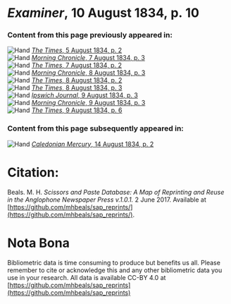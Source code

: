 # *Examiner*, 10 August 1834, p. 10  
  
### Content from this page previously appeared in:  
![Hand](http://scissorsandpaste.net/wp-content/uploads/2017/06/smallhandpointer.png) [*The Times*, 5 August 1834, p. 2](https://mhbeals.github.io/sap_html/The-Times/The-Times-5-August-1834-p-2)  
![Hand](http://scissorsandpaste.net/wp-content/uploads/2017/06/smallhandpointer.png) [*Morning Chronicle*, 7 August 1834, p. 3](https://mhbeals.github.io/sap_html/Morning-Chronicle/Morning-Chronicle-7-August-1834-p-3)  
![Hand](http://scissorsandpaste.net/wp-content/uploads/2017/06/smallhandpointer.png) [*The Times*, 7 August 1834, p. 2](https://mhbeals.github.io/sap_html/The-Times/The-Times-7-August-1834-p-2)  
![Hand](http://scissorsandpaste.net/wp-content/uploads/2017/06/smallhandpointer.png) [*Morning Chronicle*, 8 August 1834, p. 3](https://mhbeals.github.io/sap_html/Morning-Chronicle/Morning-Chronicle-8-August-1834-p-3)  
![Hand](http://scissorsandpaste.net/wp-content/uploads/2017/06/smallhandpointer.png) [*The Times*, 8 August 1834, p. 2](https://mhbeals.github.io/sap_html/The-Times/The-Times-8-August-1834-p-2)  
![Hand](http://scissorsandpaste.net/wp-content/uploads/2017/06/smallhandpointer.png) [*The Times*, 8 August 1834, p. 3](https://mhbeals.github.io/sap_html/The-Times/The-Times-8-August-1834-p-3)  
![Hand](http://scissorsandpaste.net/wp-content/uploads/2017/06/smallhandpointer.png) [*Ipswich Journal*, 9 August 1834, p. 3](https://mhbeals.github.io/sap_html/Ipswich-Journal/Ipswich-Journal-9-August-1834-p-3)  
![Hand](http://scissorsandpaste.net/wp-content/uploads/2017/06/smallhandpointer.png) [*Morning Chronicle*, 9 August 1834, p. 3](https://mhbeals.github.io/sap_html/Morning-Chronicle/Morning-Chronicle-9-August-1834-p-3)  
![Hand](http://scissorsandpaste.net/wp-content/uploads/2017/06/smallhandpointer.png) [*The Times*, 9 August 1834, p. 6](https://mhbeals.github.io/sap_html/The-Times/The-Times-9-August-1834-p-6)  
  
### Content from this page subsequently appeared in:  
![Hand](http://scissorsandpaste.net/wp-content/uploads/2017/06/smallhandpointer.png) [*Caledonian Mercury*, 14 August 1834, p. 2](https://mhbeals.github.io/sap_html/Caledonian-Mercury/Caledonian-Mercury-14-August-1834-p-2)  


# Citation: 

Beals. M. H. *Scissors and Paste Database: A Map of Reprinting and Reuse in the Anglophone Newspaper Press v.1.0.1.* 2 June 2017. Available at [https://github.com/mhbeals/sap_reprints/](https://github.com/mhbeals/sap_reprints/). 

# Nota Bona

Bibliometric data is time consuming to produce but benefits us all. Please remember to cite or acknowledge this and any other bibliometric data you use in your research. All data is available CC-BY 4.0 at [https://github.com/mhbeals/sap_reprints](https://github.com/mhbeals/sap_reprints)